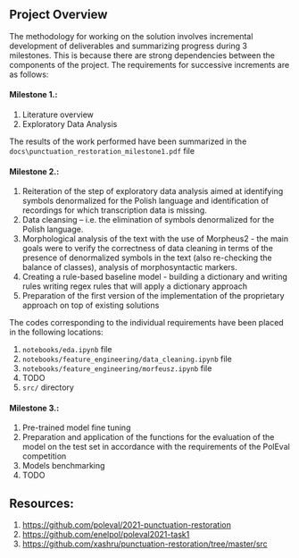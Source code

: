 ## Project Overview
The methodology for working on the solution involves incremental development of deliverables and summarizing progress during 3 milestones. This is because there are strong dependencies between the components of the project. The requirements for successive increments are as follows:
#### Milestone 1.:
1. Literature overview
2. Exploratory Data Analysis 

The results of the work performed have been summarized in the `docs\punctuation_restoration_milestone1.pdf` file

#### Milestone 2.:
1. Reiteration of the step of exploratory data analysis aimed at identifying symbols denormalized for the Polish language and identification of recordings for which transcription data is missing.
2. Data cleansing – i.e. the elimination of symbols denormalized for the Polish language.
3. Morphological analysis of the text with the use of Morpheus2 - the main goals were to verify the correctness of data cleaning in terms of the presence of denormalized symbols in the text (also re-checking the balance of classes), analysis of morphosyntactic markers.
4. Creating a rule-based baseline model - building a dictionary and writing rules writing regex rules that will apply a dictionary approach
5. Preparation of the first version of the implementation of the proprietary approach on top of existing solutions

The codes corresponding to the individual requirements have been placed in the following locations:
1.	`notebooks/eda.ipynb` file
2.	`notebooks/feature_engineering/data_cleaning.ipynb` file
3.	`notebooks/feature_engineering/morfeusz.ipynb` file
4.	TODO
5.	`src/` directory

#### Milestone 3.:
1.	Pre-trained model fine tuning
2.	Preparation and application of the functions for the evaluation of the model on the test set in accordance with the requirements of the PolEval competition
3.	Models benchmarking
4.	TODO

## Resources:
1. https://github.com/poleval/2021-punctuation-restoration
2. https://github.com/enelpol/poleval2021-task1
3. https://github.com/xashru/punctuation-restoration/tree/master/src
